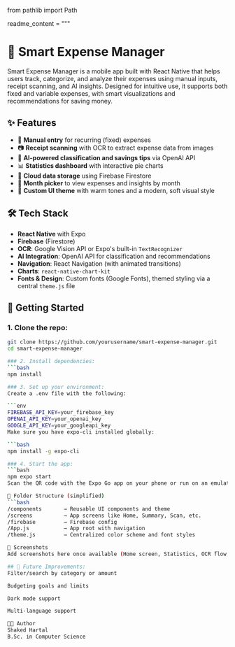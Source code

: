 from pathlib import Path

readme_content = """
# 📱 Smart Expense Manager

Smart Expense Manager is a mobile app built with React Native that helps users track, categorize, and analyze their expenses using manual inputs, receipt scanning, and AI insights. Designed for intuitive use, it supports both fixed and variable expenses, with smart visualizations and recommendations for saving money.

## ✨ Features

- 🔢 **Manual entry** for recurring (fixed) expenses  
- 📷 **Receipt scanning** with OCR to extract expense data from images  
- 🧠 **AI-powered classification and savings tips** via OpenAI API  
- 📊 **Statistics dashboard** with interactive pie charts  
- 📁 **Cloud data storage** using Firebase Firestore  
- 🔄 **Month picker** to view expenses and insights by month  
- 🌙 **Custom UI theme** with warm tones and a modern, soft visual style  

## 🛠️ Tech Stack

- **React Native** with Expo  
- **Firebase** (Firestore)  
- **OCR**: Google Vision API or Expo's built-in `TextRecognizer`  
- **AI Integration**: OpenAI API for classification and recommendations  
- **Navigation**: React Navigation (with animated transitions)  
- **Charts**: `react-native-chart-kit`  
- **Fonts & Design**: Custom fonts (Google Fonts), themed styling via a central `theme.js` file  

## 🚀 Getting Started

### 1. Clone the repo:
```bash
git clone https://github.com/yourusername/smart-expense-manager.git
cd smart-expense-manager

### 2. Install dependencies:
```bash
npm install

### 3. Set up your environment:
Create a .env file with the following:

```env
FIREBASE_API_KEY=your_firebase_key
OPENAI_API_KEY=your_openai_key
GOOGLE_API_KEY=your_googleapi_key
Make sure you have expo-cli installed globally:

```bash
npm install -g expo-cli

### 4. Start the app:
```bash
npm expo start
Scan the QR code with the Expo Go app on your phone or run on an emulator.

📁 Folder Structure (simplified)
```bash
/components       → Reusable UI components and theme
/screens          → App screens like Home, Summary, Scan, etc.
/firebase         → Firebase config
/App.js           → App root with navigation
/theme.js         → Centralized color scheme and font styles

📸 Screenshots
Add screenshots here once available (Home screen, Statistics, OCR flow, etc.)

## 🧠 Future Improvements:
Filter/search by category or amount

Budgeting goals and limits

Dark mode support

Multi-language support

👩‍💻 Author
Shaked Hartal
B.Sc. in Computer Science
